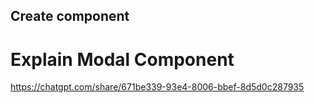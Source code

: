 ## Create component
# Explain Modal Component
https://chatgpt.com/share/671be339-93e4-8006-bbef-8d5d0c287935